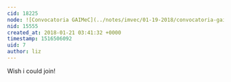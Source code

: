 ```yaml
---
cid: 18225
node: ![Convocatoria GAIMeC](../notes/imvec/01-19-2018/convocatoria-gaimec)
nid: 15555
created_at: 2018-01-21 03:41:32 +0000
timestamp: 1516506092
uid: 7
author: liz
---
```


Wish i could join!